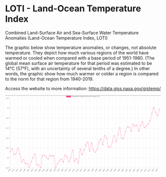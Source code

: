 # LOTI - Land-Ocean Temperature Index
Combined Land-Surface Air and Sea-Surface Water Temperature Anomalies (Land-Ocean Temperature Index, LOTI)

The graphic below show temperature anomalies, or changes, not absolute temperature. They depict how much various regions of the world have warmed or cooled when compared with a base period of 1951-1980. (The global mean surface air temperature for that period was estimated to be 14°C (57°F), with an uncertainty of several tenths of a degree.) In other words, the graphic show how much warmer or colder a region is compared to the norm for that region from 1940-2019.

Access the website to more information: https://data.giss.nasa.gov/gistemp/

![gráfico com as informações](https://github.com/jgbotelho3/LOTI/blob/master/terra.png)

